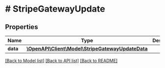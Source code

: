 # # StripeGatewayUpdate

## Properties

Name | Type | Description | Notes
------------ | ------------- | ------------- | -------------
**data** | [**\OpenAPI\Client\Model\StripeGatewayUpdateData**](StripeGatewayUpdateData.md) |  |

[[Back to Model list]](../../README.md#models) [[Back to API list]](../../README.md#endpoints) [[Back to README]](../../README.md)
